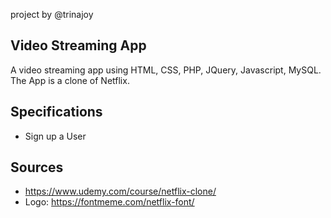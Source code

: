 project by @trinajoy

## Video Streaming App

A video streaming app using HTML, CSS, PHP, JQuery, Javascript, MySQL.
The App is a clone of Netflix.

## Specifications

- Sign up a User

## Sources

- https://www.udemy.com/course/netflix-clone/
- Logo: https://fontmeme.com/netflix-font/
